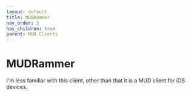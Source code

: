 ```yaml
---
layout: default
title: MUDRammer
nav_order: 3
has_children: true
parent: MUD Clients
---
```

# MUDRammer
I'm less familiar with this client, other than that it is a MUD client for iOS devices.
